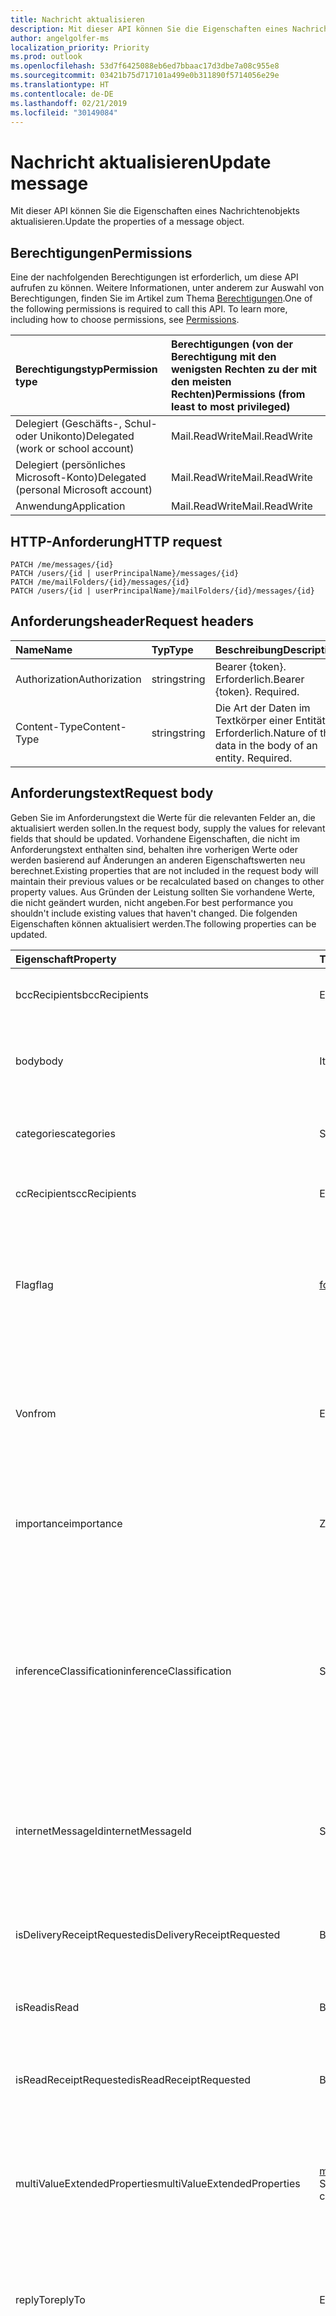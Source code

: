 ```yaml
---
title: Nachricht aktualisieren
description: Mit dieser API können Sie die Eigenschaften eines Nachrichtenobjekts aktualisieren.
author: angelgolfer-ms
localization_priority: Priority
ms.prod: outlook
ms.openlocfilehash: 53d7f6425088eb6ed7bbaac17d3dbe7a08c955e8
ms.sourcegitcommit: 03421b75d717101a499e0b311890f5714056e29e
ms.translationtype: HT
ms.contentlocale: de-DE
ms.lasthandoff: 02/21/2019
ms.locfileid: "30149084"
---
```

# <a name="update-message"></a><span data-ttu-id="7450a-103">Nachricht aktualisieren</span><span class="sxs-lookup"><span data-stu-id="7450a-103">Update message</span></span>

<span data-ttu-id="7450a-104">Mit dieser API können Sie die Eigenschaften eines Nachrichtenobjekts aktualisieren.</span><span class="sxs-lookup"><span data-stu-id="7450a-104">Update the properties of a message object.</span></span>
## <a name="permissions"></a><span data-ttu-id="7450a-105">Berechtigungen</span><span class="sxs-lookup"><span data-stu-id="7450a-105">Permissions</span></span>
<span data-ttu-id="7450a-p101">Eine der nachfolgenden Berechtigungen ist erforderlich, um diese API aufrufen zu können. Weitere Informationen, unter anderem zur Auswahl von Berechtigungen, finden Sie im Artikel zum Thema [Berechtigungen](/graph/permissions-reference).</span><span class="sxs-lookup"><span data-stu-id="7450a-p101">One of the following permissions is required to call this API. To learn more, including how to choose permissions, see [Permissions](/graph/permissions-reference).</span></span>

|<span data-ttu-id="7450a-108">Berechtigungstyp</span><span class="sxs-lookup"><span data-stu-id="7450a-108">Permission type</span></span>      | <span data-ttu-id="7450a-109">Berechtigungen (von der Berechtigung mit den wenigsten Rechten zu der mit den meisten Rechten)</span><span class="sxs-lookup"><span data-stu-id="7450a-109">Permissions (from least to most privileged)</span></span>              |
|:--------------------|:---------------------------------------------------------|
|<span data-ttu-id="7450a-110">Delegiert (Geschäfts-, Schul- oder Unikonto)</span><span class="sxs-lookup"><span data-stu-id="7450a-110">Delegated (work or school account)</span></span> | <span data-ttu-id="7450a-111">Mail.ReadWrite</span><span class="sxs-lookup"><span data-stu-id="7450a-111">Mail.ReadWrite</span></span>    |
|<span data-ttu-id="7450a-112">Delegiert (persönliches Microsoft-Konto)</span><span class="sxs-lookup"><span data-stu-id="7450a-112">Delegated (personal Microsoft account)</span></span> | <span data-ttu-id="7450a-113">Mail.ReadWrite</span><span class="sxs-lookup"><span data-stu-id="7450a-113">Mail.ReadWrite</span></span>    |
|<span data-ttu-id="7450a-114">Anwendung</span><span class="sxs-lookup"><span data-stu-id="7450a-114">Application</span></span> | <span data-ttu-id="7450a-115">Mail.ReadWrite</span><span class="sxs-lookup"><span data-stu-id="7450a-115">Mail.ReadWrite</span></span> |

## <a name="http-request"></a><span data-ttu-id="7450a-116">HTTP-Anforderung</span><span class="sxs-lookup"><span data-stu-id="7450a-116">HTTP request</span></span>
<!-- { "blockType": "ignored" } -->
```http
PATCH /me/messages/{id}
PATCH /users/{id | userPrincipalName}/messages/{id}
PATCH /me/mailFolders/{id}/messages/{id}
PATCH /users/{id | userPrincipalName}/mailFolders/{id}/messages/{id}
```
## <a name="request-headers"></a><span data-ttu-id="7450a-117">Anforderungsheader</span><span class="sxs-lookup"><span data-stu-id="7450a-117">Request headers</span></span>
| <span data-ttu-id="7450a-118">Name</span><span class="sxs-lookup"><span data-stu-id="7450a-118">Name</span></span>       | <span data-ttu-id="7450a-119">Typ</span><span class="sxs-lookup"><span data-stu-id="7450a-119">Type</span></span> | <span data-ttu-id="7450a-120">Beschreibung</span><span class="sxs-lookup"><span data-stu-id="7450a-120">Description</span></span>|
|:-----------|:------|:----------|
| <span data-ttu-id="7450a-121">Authorization</span><span class="sxs-lookup"><span data-stu-id="7450a-121">Authorization</span></span>  | <span data-ttu-id="7450a-122">string</span><span class="sxs-lookup"><span data-stu-id="7450a-122">string</span></span>  | <span data-ttu-id="7450a-p102">Bearer {token}. Erforderlich.</span><span class="sxs-lookup"><span data-stu-id="7450a-p102">Bearer {token}. Required.</span></span> |
| <span data-ttu-id="7450a-125">Content-Type</span><span class="sxs-lookup"><span data-stu-id="7450a-125">Content-Type</span></span> | <span data-ttu-id="7450a-126">string</span><span class="sxs-lookup"><span data-stu-id="7450a-126">string</span></span>  | <span data-ttu-id="7450a-p103">Die Art der Daten im Textkörper einer Entität. Erforderlich.</span><span class="sxs-lookup"><span data-stu-id="7450a-p103">Nature of the data in the body of an entity. Required.</span></span> |
## <a name="request-body"></a><span data-ttu-id="7450a-129">Anforderungstext</span><span class="sxs-lookup"><span data-stu-id="7450a-129">Request body</span></span>
<span data-ttu-id="7450a-130">Geben Sie im Anforderungstext die Werte für die relevanten Felder an, die aktualisiert werden sollen.</span><span class="sxs-lookup"><span data-stu-id="7450a-130">In the request body, supply the values for relevant fields that should be updated.</span></span> <span data-ttu-id="7450a-131">Vorhandene Eigenschaften, die nicht im Anforderungstext enthalten sind, behalten ihre vorherigen Werte oder werden basierend auf Änderungen an anderen Eigenschaftswerten neu berechnet.</span><span class="sxs-lookup"><span data-stu-id="7450a-131">Existing properties that are not included in the request body will maintain their previous values or be recalculated based on changes to other property values.</span></span> <span data-ttu-id="7450a-132">Aus Gründen der Leistung sollten Sie vorhandene Werte, die nicht geändert wurden, nicht angeben.</span><span class="sxs-lookup"><span data-stu-id="7450a-132">For best performance you shouldn't include existing values that haven't changed.</span></span> <span data-ttu-id="7450a-133">Die folgenden Eigenschaften können aktualisiert werden.</span><span class="sxs-lookup"><span data-stu-id="7450a-133">The following properties can be updated.</span></span>

| <span data-ttu-id="7450a-134">Eigenschaft</span><span class="sxs-lookup"><span data-stu-id="7450a-134">Property</span></span>     | <span data-ttu-id="7450a-135">Typ</span><span class="sxs-lookup"><span data-stu-id="7450a-135">Type</span></span>   |<span data-ttu-id="7450a-136">Beschreibung</span><span class="sxs-lookup"><span data-stu-id="7450a-136">Description</span></span>|
|:---------------|:--------|:----------|
|<span data-ttu-id="7450a-137">bccRecipients</span><span class="sxs-lookup"><span data-stu-id="7450a-137">bccRecipients</span></span>|<span data-ttu-id="7450a-138">Empfänger</span><span class="sxs-lookup"><span data-stu-id="7450a-138">Recipient</span></span>|<span data-ttu-id="7450a-139">Die Bcc:-Empfänger der Nachricht.</span><span class="sxs-lookup"><span data-stu-id="7450a-139">The Bcc recipients for the message.</span></span> |
|<span data-ttu-id="7450a-140">body</span><span class="sxs-lookup"><span data-stu-id="7450a-140">body</span></span>|<span data-ttu-id="7450a-141">ItemBody</span><span class="sxs-lookup"><span data-stu-id="7450a-141">ItemBody</span></span>|<span data-ttu-id="7450a-142">Der Text der Nachricht.</span><span class="sxs-lookup"><span data-stu-id="7450a-142">The body of the message.</span></span> <span data-ttu-id="7450a-143">Kann nur aktualisiert werden, wenn isDraft = True.</span><span class="sxs-lookup"><span data-stu-id="7450a-143">Updatable only if isDraft = true.</span></span>|
|<span data-ttu-id="7450a-144">categories</span><span class="sxs-lookup"><span data-stu-id="7450a-144">categories</span></span>|<span data-ttu-id="7450a-145">String collection</span><span class="sxs-lookup"><span data-stu-id="7450a-145">String collection</span></span>|<span data-ttu-id="7450a-146">Die Kategorien, die mit der Nachricht verknüpft sind.</span><span class="sxs-lookup"><span data-stu-id="7450a-146">The categories associated with the message.</span></span>|
|<span data-ttu-id="7450a-147">ccRecipients</span><span class="sxs-lookup"><span data-stu-id="7450a-147">ccRecipients</span></span>|<span data-ttu-id="7450a-148">Empfänger-Sammlung</span><span class="sxs-lookup"><span data-stu-id="7450a-148">Recipient collection</span></span>|<span data-ttu-id="7450a-149">Die Cc:-Empfänger der Nachricht.</span><span class="sxs-lookup"><span data-stu-id="7450a-149">The Cc recipients for the message.</span></span> |
|<span data-ttu-id="7450a-150">Flag</span><span class="sxs-lookup"><span data-stu-id="7450a-150">flag</span></span>|[<span data-ttu-id="7450a-151">followupFlag</span><span class="sxs-lookup"><span data-stu-id="7450a-151">followupFlag</span></span>](../resources/followupflag.md)|<span data-ttu-id="7450a-152">Der Wert des Flags, der den Status, das Startdatum, das Fälligkeitsdatum oder das Enddatum für die Nachricht angibt.</span><span class="sxs-lookup"><span data-stu-id="7450a-152">The flag value that indicates the status, start date, due date, or completion date for the message.</span></span>|
|<span data-ttu-id="7450a-153">Von</span><span class="sxs-lookup"><span data-stu-id="7450a-153">from</span></span>|<span data-ttu-id="7450a-154">Empfänger</span><span class="sxs-lookup"><span data-stu-id="7450a-154">Recipient</span></span>|<span data-ttu-id="7450a-155">Der Postfachbesitzer und Absender der Nachricht.</span><span class="sxs-lookup"><span data-stu-id="7450a-155">The mailbox owner and sender of the message.</span></span> <span data-ttu-id="7450a-156">Muss dem tatsächlich verwendeten Postfach entsprechen.</span><span class="sxs-lookup"><span data-stu-id="7450a-156">Must correspond to the actual mailbox used.</span></span>|
|<span data-ttu-id="7450a-157">importance</span><span class="sxs-lookup"><span data-stu-id="7450a-157">importance</span></span>|<span data-ttu-id="7450a-158">Zeichenfolge</span><span class="sxs-lookup"><span data-stu-id="7450a-158">String</span></span>|<span data-ttu-id="7450a-159">Die Wichtigkeit der Nachricht.</span><span class="sxs-lookup"><span data-stu-id="7450a-159">The importance of the message.</span></span> <span data-ttu-id="7450a-160">Die möglichen Werte sind: `Low`, `Normal`, `High`.</span><span class="sxs-lookup"><span data-stu-id="7450a-160">The possible values are: `Low`, `Normal`, `High`.</span></span>|
|<span data-ttu-id="7450a-161">inferenceClassification</span><span class="sxs-lookup"><span data-stu-id="7450a-161">inferenceClassification</span></span> | <span data-ttu-id="7450a-162">String</span><span class="sxs-lookup"><span data-stu-id="7450a-162">String</span></span> | <span data-ttu-id="7450a-163">Die Klassifizierung der Nachricht für den Benutzer, basierend auf der abgeleiteten Relevanz oder Wichtigkeit oder auf einer expliziten Außerkraftsetzung.</span><span class="sxs-lookup"><span data-stu-id="7450a-163">The classification of the message for the user, based on inferred relevance or importance, or on an explicit override.</span></span> <span data-ttu-id="7450a-164">Die möglichen Werte sind: `focused` oder `other`.</span><span class="sxs-lookup"><span data-stu-id="7450a-164">The possible values are: `focused` or `other`.</span></span> |
|<span data-ttu-id="7450a-165">internetMessageId</span><span class="sxs-lookup"><span data-stu-id="7450a-165">internetMessageId</span></span> |<span data-ttu-id="7450a-166">String</span><span class="sxs-lookup"><span data-stu-id="7450a-166">String</span></span> |<span data-ttu-id="7450a-167">Die Nachrichten-ID im von [RFC2822](https://www.ietf.org/rfc/rfc2822.txt) angegebenen Format.</span><span class="sxs-lookup"><span data-stu-id="7450a-167">The message ID in the format specified by [RFC2822](https://www.ietf.org/rfc/rfc2822.txt).</span></span> <span data-ttu-id="7450a-168">Kann nur aktualisiert werden, wenn isDraft = True.</span><span class="sxs-lookup"><span data-stu-id="7450a-168">Updatable only if isDraft = true.</span></span>|
|<span data-ttu-id="7450a-169">isDeliveryReceiptRequested</span><span class="sxs-lookup"><span data-stu-id="7450a-169">isDeliveryReceiptRequested</span></span>|<span data-ttu-id="7450a-170">Boolean</span><span class="sxs-lookup"><span data-stu-id="7450a-170">Boolean</span></span>|<span data-ttu-id="7450a-171">Zeigt an, ob für die Nachricht eine Lesebestätigung angefordert wird.</span><span class="sxs-lookup"><span data-stu-id="7450a-171">Indicates whether a read receipt is requested for the message.</span></span>|
|<span data-ttu-id="7450a-172">isRead</span><span class="sxs-lookup"><span data-stu-id="7450a-172">isRead</span></span>|<span data-ttu-id="7450a-173">Boolean</span><span class="sxs-lookup"><span data-stu-id="7450a-173">Boolean</span></span>|<span data-ttu-id="7450a-174">Gibt an, ob die Nachricht gelesen wurde.</span><span class="sxs-lookup"><span data-stu-id="7450a-174">Indicates whether the message has been read.</span></span>|
|<span data-ttu-id="7450a-175">isReadReceiptRequested</span><span class="sxs-lookup"><span data-stu-id="7450a-175">isReadReceiptRequested</span></span>|<span data-ttu-id="7450a-176">Boolean</span><span class="sxs-lookup"><span data-stu-id="7450a-176">Boolean</span></span>|<span data-ttu-id="7450a-177">Zeigt an, ob für die Nachricht eine Lesebestätigung angefordert wird.</span><span class="sxs-lookup"><span data-stu-id="7450a-177">Indicates whether a read receipt is requested for the message.</span></span>|
|<span data-ttu-id="7450a-178">multiValueExtendedProperties</span><span class="sxs-lookup"><span data-stu-id="7450a-178">multiValueExtendedProperties</span></span>|<span data-ttu-id="7450a-179">[multiValueLegacyExtendedProperty](../resources/multivaluelegacyextendedproperty.md)-Sammlung</span><span class="sxs-lookup"><span data-stu-id="7450a-179">[multiValueLegacyExtendedProperty](../resources/multivaluelegacyextendedproperty.md) collection</span></span>| <span data-ttu-id="7450a-180">Die Sammlung der für die Nachricht definierten mehrwertigen erweiterten Eigenschaften.</span><span class="sxs-lookup"><span data-stu-id="7450a-180">The collection of multi-value extended properties defined for the message.</span></span> <span data-ttu-id="7450a-181">Nullwerte zulassend.</span><span class="sxs-lookup"><span data-stu-id="7450a-181">Nullable.</span></span>|
|<span data-ttu-id="7450a-182">replyTo</span><span class="sxs-lookup"><span data-stu-id="7450a-182">replyTo</span></span>|<span data-ttu-id="7450a-183">Empfänger-Sammlung</span><span class="sxs-lookup"><span data-stu-id="7450a-183">Recipient collection</span></span>|<span data-ttu-id="7450a-184">Die E-Mail-Adressen, die beim Antworten verwendet werden sollen.</span><span class="sxs-lookup"><span data-stu-id="7450a-184">The email addresses to use when replying.</span></span> <span data-ttu-id="7450a-185">Kann nur aktualisiert werden, wenn isDraft = True.</span><span class="sxs-lookup"><span data-stu-id="7450a-185">Updatable only if isDraft = true.</span></span>|
|<span data-ttu-id="7450a-186">sender</span><span class="sxs-lookup"><span data-stu-id="7450a-186">sender</span></span>|<span data-ttu-id="7450a-187">Empfänger</span><span class="sxs-lookup"><span data-stu-id="7450a-187">Recipient</span></span>|<span data-ttu-id="7450a-188">Das Konto, das tatsächlich verwendet wird, um die Nachricht zu generieren.</span><span class="sxs-lookup"><span data-stu-id="7450a-188">The account that is actually used to generate the message.</span></span> <span data-ttu-id="7450a-189">Kann beim Senden einer Nachricht aus einem [freigegebenen Postfach](https://docs.microsoft.com/de-DE/exchange/collaboration/shared-mailboxes/shared-mailboxes) oder beim Senden einer Nachricht als[Stellvertretung](https://support.office.com/de-DE/article/allow-someone-else-to-manage-your-mail-and-calendar-41c40c04-3bd1-4d22-963a-28eafec25926) aktualisiert werden.</span><span class="sxs-lookup"><span data-stu-id="7450a-189">Updatable when sending a message from a [shared mailbox](https://docs.microsoft.com/de-DE/exchange/collaboration/shared-mailboxes/shared-mailboxes), or sending a message as a [delegate](https://support.office.com/de-DE/article/allow-someone-else-to-manage-your-mail-and-calendar-41c40c04-3bd1-4d22-963a-28eafec25926).</span></span> <span data-ttu-id="7450a-190">Der Wert muss auf jeden Fall dem tatsächlich verwendeten Postfach entsprechen.</span><span class="sxs-lookup"><span data-stu-id="7450a-190">In any case, the value must correspond to the actual mailbox used.</span></span>|
|<span data-ttu-id="7450a-191">singleValueExtendedProperties</span><span class="sxs-lookup"><span data-stu-id="7450a-191">singleValueExtendedProperties</span></span>|<span data-ttu-id="7450a-192">[singleValueLegacyExtendedProperty](../resources/singlevaluelegacyextendedproperty.md)-Sammlung</span><span class="sxs-lookup"><span data-stu-id="7450a-192">[singleValueLegacyExtendedProperty](../resources/singlevaluelegacyextendedproperty.md) collection</span></span>| <span data-ttu-id="7450a-193">Die Sammlung der für die Nachricht definierten einwertigen erweiterten Eigenschaften.</span><span class="sxs-lookup"><span data-stu-id="7450a-193">The collection of single-value extended properties defined for the message.</span></span> <span data-ttu-id="7450a-194">Nullwerte zulassend.</span><span class="sxs-lookup"><span data-stu-id="7450a-194">Nullable.</span></span>|
|<span data-ttu-id="7450a-195">subject</span><span class="sxs-lookup"><span data-stu-id="7450a-195">subject</span></span>|<span data-ttu-id="7450a-196">String</span><span class="sxs-lookup"><span data-stu-id="7450a-196">String</span></span>|<span data-ttu-id="7450a-197">Der Betreff der Nachricht.</span><span class="sxs-lookup"><span data-stu-id="7450a-197">The subject of the message.</span></span> <span data-ttu-id="7450a-198">Kann nur aktualisiert werden, wenn isDraft = True.</span><span class="sxs-lookup"><span data-stu-id="7450a-198">Updatable only if isDraft = true.</span></span>|
|<span data-ttu-id="7450a-199">toRecipients</span><span class="sxs-lookup"><span data-stu-id="7450a-199">toRecipients</span></span>|<span data-ttu-id="7450a-200">Empfänger-Sammlung</span><span class="sxs-lookup"><span data-stu-id="7450a-200">Recipient collection</span></span>|<span data-ttu-id="7450a-201">Die An:-Empfänger der Nachricht.</span><span class="sxs-lookup"><span data-stu-id="7450a-201">The To recipients for the message.</span></span>|

<span data-ttu-id="7450a-202">Da die **message**-Ressource [Erweiterungen](/graph/extensibility-overview) unterstützt, erlaubt der `PATCH`-Vorgang das Hinzufügen, Aktualisieren oder Löschen eigener App-spezifischer Daten in den benutzerdefinierten Eigenschaften von Erweiterungen in vorhandenen **message**-Instanzen.</span><span class="sxs-lookup"><span data-stu-id="7450a-202">Since the **message** resource supports [extensions](/graph/extensibility-overview), you can use the `PATCH` operation to add, update, or delete your own app-specific data in custom properties of an extension in an existing **message** instance.</span></span>

## <a name="response"></a><span data-ttu-id="7450a-203">Antwort</span><span class="sxs-lookup"><span data-stu-id="7450a-203">Response</span></span>

<span data-ttu-id="7450a-204">Wenn die Methode erfolgreich verläuft, werden der Antwortcode `200 OK` und das aktualisierte [message](../resources/message.md)-Objekt im Antworttext zurückgegeben.</span><span class="sxs-lookup"><span data-stu-id="7450a-204">If successful, this method returns a `200 OK` response code and updated [message](../resources/message.md) object in the response body.</span></span>
## <a name="example"></a><span data-ttu-id="7450a-205">Beispiel</span><span class="sxs-lookup"><span data-stu-id="7450a-205">Example</span></span>
##### <a name="request"></a><span data-ttu-id="7450a-206">Anforderung</span><span class="sxs-lookup"><span data-stu-id="7450a-206">Request</span></span>
<span data-ttu-id="7450a-207">Nachfolgend sehen Sie ein Beispiel der Anforderung.</span><span class="sxs-lookup"><span data-stu-id="7450a-207">Here is an example of the request.</span></span>
<!-- {
  "blockType": "request",
  "name": "update_message"
}-->
```http
PATCH https://graph.microsoft.com/v1.0/me/messages/{id}
Content-type: application/json
Content-length: 248

{
  "subject": "subject-value",
  "body": {
    "contentType": "",
    "content": "content-value"
  },
  "inferenceClassification": "other"
}
```
##### <a name="response"></a><span data-ttu-id="7450a-208">Antwort</span><span class="sxs-lookup"><span data-stu-id="7450a-208">Response</span></span>
<span data-ttu-id="7450a-p115">Nachfolgend sehen Sie ein Beispiel der Antwort. Hinweis: Das hier gezeigte Antwortobjekt ist möglicherweise aus Platzgründen abgeschnitten. Von einem tatsächlichen Aufruf werden alle Eigenschaften zurückgegeben.</span><span class="sxs-lookup"><span data-stu-id="7450a-p115">Here is an example of the response. Note: The response object shown here may be truncated for brevity. All of the properties will be returned from an actual call.</span></span>
<!-- {
  "blockType": "response",
  "truncated": true,
  "@odata.type": "microsoft.graph.message"
} -->
```http
HTTP/1.1 200 OK
Content-type: application/json
Content-length: 248

{
  "receivedDateTime": "datetime-value",
  "sentDateTime": "datetime-value",
  "hasAttachments": true,
  "subject": "subject-value",
  "body": {
    "contentType": "",
    "content": "content-value"
  },
  "bodyPreview": "bodyPreview-value",
  "inferenceClassification": "other"
}
```

## <a name="see-also"></a><span data-ttu-id="7450a-212">Weitere Artikel</span><span class="sxs-lookup"><span data-stu-id="7450a-212">See also</span></span>

- [<span data-ttu-id="7450a-213">Hinzufügen von benutzerdefinierten Daten zu Ressourcen mithilfe von Erweiterungen</span><span class="sxs-lookup"><span data-stu-id="7450a-213">Add custom data to resources using extensions</span></span>](/graph/extensibility-overview)
- [<span data-ttu-id="7450a-214">Hinzufügen von benutzerdefinierten Daten zu Benutzern mithilfe offener Erweiterungen (Preview)</span><span class="sxs-lookup"><span data-stu-id="7450a-214">Add custom data to users using open extensions (preview)</span></span>](/graph/extensibility-open-users)
<!--
- [Add custom data to groups using schema extensions (preview)](/graph/extensibility-schema-groups)
-->


<!-- uuid: 8fcb5dbc-d5aa-4681-8e31-b001d5168d79
2015-10-25 14:57:30 UTC -->
<!-- {
  "type": "#page.annotation",
  "description": "Update message",
  "keywords": "",
  "section": "documentation",
  "tocPath": ""
}-->
